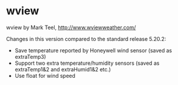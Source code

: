 wview
=====

wview by Mark Teel, http://www.wviewweather.com/

Changes in this version compared to the standard release 5.20.2:
- Save temperature reported by Honeywell wind sensor (saved as extraTemp3)
- Support two extra temperature/humidity sensors (saved as extraTemp1&2 and extraHumid1&2 etc.) 
- Use float for wind speed
